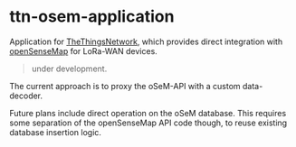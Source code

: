 # ttn-osem-application
Application for [TheThingsNetwork](https://thethingsnetwork.org), which
provides direct integration with [openSenseMap](https://opensensemap.org)
for LoRa-WAN devices.

> under development.

The current approach is to proxy the oSeM-API with a custom data-decoder.

Future plans include direct operation on the oSeM database. This requires
some separation of the openSenseMap API code though, to reuse existing
database insertion logic.
